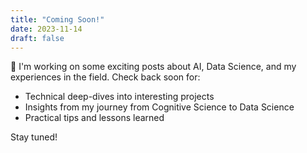 ```yaml
---
title: "Coming Soon!"
date: 2023-11-14
draft: false
---
```


🚧 I'm working on some exciting posts about AI, Data Science, and my experiences in the field. Check back soon for:

- Technical deep-dives into interesting projects
- Insights from my journey from Cognitive Science to Data Science
- Practical tips and lessons learned

Stay tuned!